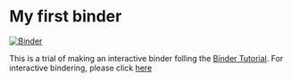 # My first binder
[![Binder](https://mybinder.org/badge_logo.svg)](https://mybinder.org/v2/gh/whitelightning450/my-first-binder/HEAD)

This is a trial of making an interactive binder folling the [Binder Tutorial](https://the-turing-way.netlify.app/communication/binder/zero-to-binder.html).
For interactive bindering, please click [here](https://hub.gke2.mybinder.org/user/whitelightning4-my-first-binder-agzxi3zb/lab/workspaces/auto-f)
